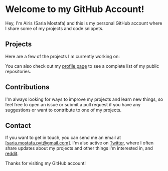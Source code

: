 # Welcome to my GitHub Account!

Hey, I'm Airis (Saria Mostafa) and this is my personal GitHub account where I share some of my projects and code snippets.

## Projects

Here are a few of the projects I'm currently working on:


You can also check out my [profile page](https://github.com/OnlyMeST) to see a complete list of my public repositories.

## Contributions

I'm always looking for ways to improve my projects and learn new things, so feel free to open an issue or submit a pull request if you have any suggestions or want to contribute to one of my projects.

## Contact

If you want to get in touch, you can send me an email at [saria.mostafa.pvt@gmail.com]. I'm also active on [Twitter](https://twitter.com/OnlyMeST2), where I often share updates about my projects and other things I'm interested in, and [reddit](https://www.reddit.com/user/OnlyMeST).

Thanks for visiting my GitHub account!
